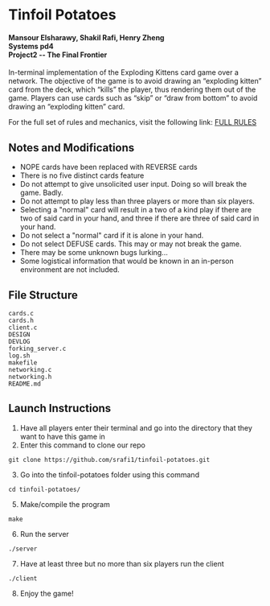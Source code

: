 # Tinfoil Potatoes
#### Mansour Elsharawy, Shakil Rafi, Henry Zheng<br>Systems pd4<br>Project2 -- The Final Frontier

In-terminal implementation of the Exploding Kittens card game over a network. The objective of the game is to avoid drawing an “exploding kitten” card from the deck, which “kills” the player, thus rendering them out of the game. Players can use cards such as “skip” or “draw from bottom” to avoid drawing an “exploding kitten” card.

For the full set of rules and mechanics, visit the following link: [FULL RULES](https://www.fgbradleys.com/rules/rules2/ExplodingKittens-rules.pdf) 

## Notes and Modifications
* NOPE cards have been replaced with REVERSE cards
* There is no five distinct cards feature
* Do not attempt to give unsolicited user input. Doing so will break the game. Badly.
* Do not attempt to play less than three players or more than six players.
* Selecting a "normal" card will result in a two of a kind play if there are two of said card in your hand, and three if there are three of said card in your hand.
* Do not select a "normal" card if it is alone in your hand.
* Do not select DEFUSE cards. This may or may not break the game.
* There may be some unknown bugs lurking...
* Some logistical information that would be known in an in-person environment are not included.

## File Structure
```
cards.c
cards.h
client.c
DESIGN
DEVLOG
forking_server.c
log.sh
makefile
networking.c
networking.h
README.md
```

## Launch Instructions
    
1. Have all players enter their terminal and go into the directory that they want to have this game in
2. Enter this command to clone our repo
```
git clone https://github.com/srafi1/tinfoil-potatoes.git
```
3. Go into the tinfoil-potatoes folder using this command
```
cd tinfoil-potatoes/
```
5. Make/compile the program
```
make
```
6. Run the server
```
./server
```
7. Have at least three but no more than six players run the client
```
./client
```
8. Enjoy the game!

